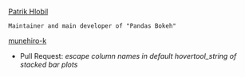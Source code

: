 [Patrik Hlobil](https://github.com/PatrikHlobil)

    Maintainer and main developer of "Pandas Bokeh"

[munehiro-k](https://github.com/munehiro-k)

 * Pull Request: *escape column names in default hovertool_string of stacked bar plots*